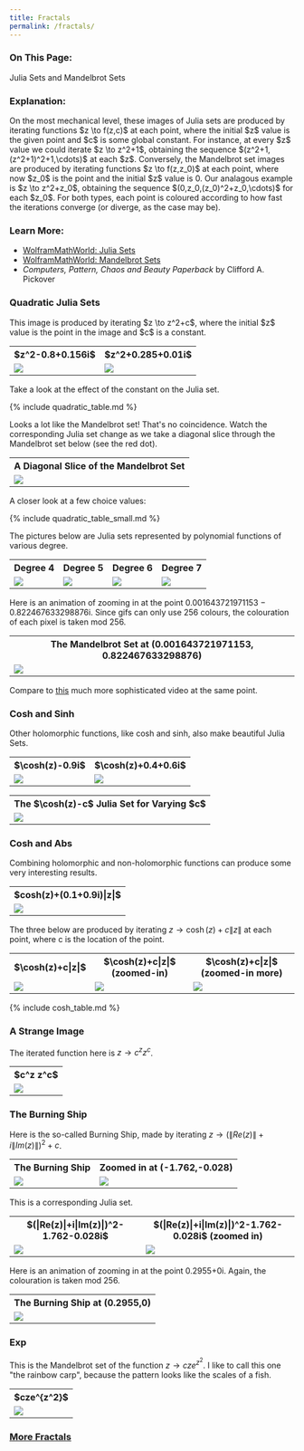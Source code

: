 ```yaml
---
title: Fractals
permalink: /fractals/
---
```


<h3>On This Page:</h3> 
Julia Sets and Mandelbrot Sets

<h3>Explanation:</h3> 
On the most mechanical level, these images of Julia sets are produced by iterating functions $z \to f(z,c)$ at each point, 
where the initial $z$ value is the given point and $c$ is some global constant. For instance, at every $z$ value we could iterate $z \to z^2+1$, 
obtaining the sequence $(z^2+1,(z^2+1)^2+1,\cdots)$ at each $z$.
Conversely, the Mandelbrot set images are produced by iterating functions $z \to f(z,z_0)$ at each point, 
where now $z_0$ is the point and the initial $z$ value is 0. Our analagous example is $z \to z^2+z_0$, obtaining the sequence $(0,z_0,(z_0)^2+z_0,\cdots)$ for each $z_0$.
For both types, each point is coloured according to how fast the iterations converge (or diverge, as the case may be).

<h3>Learn More:</h3>
<ul>
<li><a href ="http://mathworld.wolfram.com/JuliaSet.html">WolframMathWorld: Julia Sets</a></li>
<li><a href ="http://mathworld.wolfram.com/MandelbrotSet.html">WolframMathWorld: Mandelbrot Sets</a></li>
<li><i>Computers, Pattern, Chaos and Beauty Paperback</i> by Clifford A. Pickover</li>
</ul>

<h3>Quadratic Julia Sets</h3>
This image is produced by iterating $z \to z^2+c$, where the initial $z$ value is the point in the image and $c$ is a constant.

<table>
<tr> 
	<th>$z^2-0.8+0.156i$</th>
	<th>$z^2+0.285+0.01i$</th>
</tr>
<tr>
	<td><img src="\images\fractals\z.^2+-0.8+0.156i.png"></td>
	<td><img src="\images\fractals\z.^2+0.285+0.01i.png"></td>
</tr>
</table>
	
Take a look at the effect of the constant on the Julia set.

{% include quadratic_table.md %}

Looks a lot like the Mandelbrot set! That's no coincidence. 
Watch the corresponding Julia set change as we take a diagonal slice through the Mandelbrot set below (see the red dot).

<table>
<tr> 
	<th>A Diagonal Slice of the Mandelbrot Set</th>
</tr>
<tr>
	<td><img src="\images\fractals\julia_mandelbrot_comp.gif"></td>
</tr>
</table>

A closer look at a few choice values:

{% include quadratic_table_small.md %}

The pictures below are Julia sets represented by polynomial functions of various degree.

<table>
<tr> 
	<th>Degree 4</th>
	<th>Degree 5</th>
	<th>Degree 6</th>
	<th>Degree 7</th>
</tr>
<tr> 
	<td><img src="\images\fractals\poly_four.png"></td>
	<td><img src="\images\fractals\poly_five.png"></td>
	<td><img src="\images\fractals\poly_six.png"></td>
	<td><img src="\images\fractals\poly_seven.png"></td>
</tr>
</table>

Here is an animation of zooming in at the point 0.001643721971153 − 0.822467633298876i. 
Since gifs can only use 256 colours, the colouration of each pixel is taken mod 256.
<table>
<tr>
	<th>The Mandelbrot Set at (0.001643721971153, 0.822467633298876)</th>
</tr>
<tr>
	<td><img src="\images\fractals\mandelbrot_zoom.gif"></td>
</tr>
</table>

Compare to <a href="https://upload.wikimedia.org/wikipedia/commons/0/07/Fractal-zoom-1-03-Mandelbrot_Buzzsaw.ogv">this</a> much more sophisticated video at the same point.

<h3>Cosh and Sinh</h3>

Other holomorphic functions, like cosh and sinh, also make beautiful Julia Sets.

<table>
	<tr>
		<th>$\cosh(z)-0.9i$</th>
		<th>$\cosh(z)+0.4+0.6i$</th>
	</tr>
	<tr> 
		<td><img src="\images\fractals\(cmath.cosh(z))+complex(0,-0.9).png"></td>
		<td><img src="\images\fractals\(cmath.cosh(z))+complex(0.4,0.6).png"></td>
	</tr>
</table>

<table>
	<tr>
		<th> The $\cosh(z)-c$ Julia Set for Varying $c$</th>
	</tr>
	<tr> 
		<td><img src="\images\fractals\cosh(z)_0_in_params.gif"></td>
	</tr>
</table>
	
<h3>Cosh and Abs</h3>

Combining holomorphic and non-holomorphic functions can produce some very interesting results.

<table>
<tr>
	<th>$cosh(z)+(0.1+0.9i)|z|$</th>
</tr>
<tr>
	<td><img src="\images\fractals\cosh(z)+complex(0.1,0.9).abs(z).png"></td>
</tr>
</table>

The three below are produced by iterating $z \to \cosh(z)+c\|z\|$ at each point, where c is the location of the point.

<table>
<tr>
	<th>$\cosh(z)+c|z|$</th>
	<th>$\cosh(z)+c|z|$ (zoomed-in)</th>
	<th>$\cosh(z)+c|z|$ (zoomed-in more)</th>
</tr>
<tr> 
	<td><img src="\images\fractals\cosh(z)+abs(z).z0.png"></td>
	<td><img src="\images\fractals\cosh(z)+abs(z).z0_zoom.png"></td>
	<td><img src="\images\fractals\cosh(z)+abs(z).z0_zoom2.png"></td>
</tr>
</table>

{% include cosh_table.md %}

<h3>A Strange Image</h3>

The iterated function here is $z \to c^z z^c$.

<table>
<tr>
	<th>$c^z z^c$</th>
</tr>
<tr> 
	<td><img src="\images\fractals\z0.^(z).z.^(z0).png"></td>
</tr>
</table>

<h3>The Burning Ship</h3>

Here is the so-called Burning Ship, made by iterating $z \to (\|Re(z)\|+i\|Im(z)\|)^2+c$.

<table>
<tr>
	<th>The Burning Ship</th>
	<th> Zoomed in at (-1.762,-0.028)</th>
</tr>
<tr> 
	<td><img src="\images\fractals\burning_ship.png"></td>
	<td><img src="\images\fractals\burning_ship_zoom.png"></td>
</tr>
</table>

This is a corresponding Julia set.

<table>
<tr>
	<th>$(|Re(z)|+i|Im(z)|)^2-1.762-0.028i$</th>
	<th> $(|Re(z)|+i|Im(z)|)^2-1.762-0.028i$ (zoomed in)</th>
</tr>
<tr> 
	<td><img src="\images\fractals\burning_ship_julia_-1.762-0.028i.png"></td>
	<td><img src="\images\fractals\burning_ship_julia_zoom.png"></td>
</tr>
</table>

Here is an animation of zooming in at the point 0.2955+0i. Again, the colouration is taken mod 256.

<table>
<tr>
	<th>The Burning Ship at (0.2955,0)</th>
</tr>
<tr>
	<td><img src="\images\fractals\burning_ship_zoom.gif"></td>
</tr>
</table>
	
<h3>Exp</h3>

This is the Mandelbrot set of the function $z \to cze^{z^2}$. 
I like to call this one "the rainbow carp", because the pattern looks like the scales of a fish.
<table>
	<tr>
		<th>$cze^{z^2}$</th>
	</tr>
	<tr>
		<td><img src="\images\fractals\c_exp(z.^2).z.png"></td>
	</tr>
</table>

<h3><a href = "\fractals2">More Fractals</a></h3>